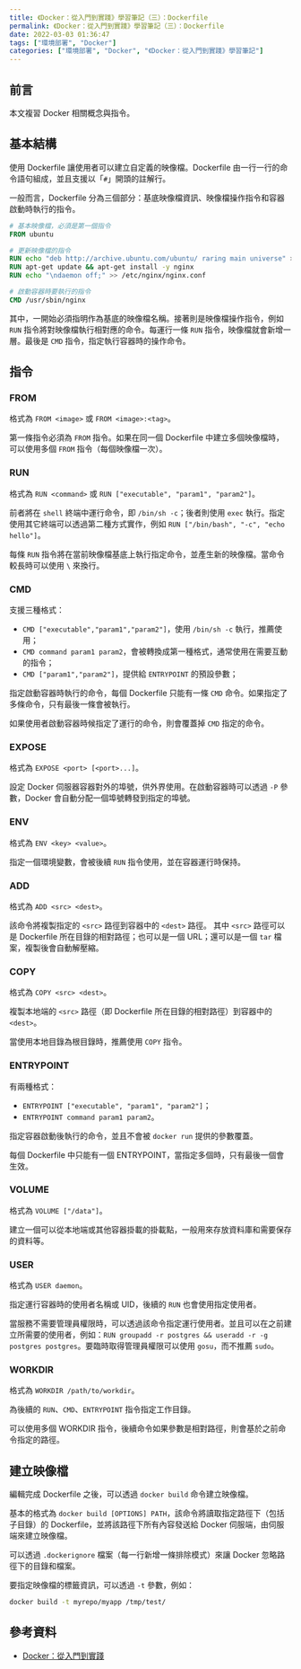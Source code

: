```yaml
---
title: 《Docker：從入門到實踐》學習筆記（三）：Dockerfile
permalink: 《Docker：從入門到實踐》學習筆記（三）：Dockerfile
date: 2022-03-03 01:36:47
tags: ["環境部署", "Docker"]
categories: ["環境部署", "Docker", "《Docker：從入門到實踐》學習筆記"]
---
```


## 前言

本文複習 Docker 相關概念與指令。

## 基本結構

使用 Dockerfile 讓使用者可以建立自定義的映像檔。Dockerfile 由一行一行的命令語句組成，並且支援以「`#`」開頭的註解行。

一般而言，Dockerfile 分為三個部分：基底映像檔資訊、映像檔操作指令和容器啟動時執行的指令。

```DOCKERFILE
# 基本映像檔，必須是第一個指令
FROM ubuntu

# 更新映像檔的指令
RUN echo "deb http://archive.ubuntu.com/ubuntu/ raring main universe" >> /etc/apt/sources.list
RUN apt-get update && apt-get install -y nginx
RUN echo "\ndaemon off;" >> /etc/nginx/nginx.conf

# 啟動容器時要執行的指令
CMD /usr/sbin/nginx
```

其中，一開始必須指明作為基底的映像檔名稱。接著則是映像檔操作指令，例如 `RUN` 指令將對映像檔執行相對應的命令。每運行一條 `RUN` 指令，映像檔就會新增一層。最後是 `CMD` 指令，指定執行容器時的操作命令。

## 指令

### FROM

格式為 `FROM <image>` 或 `FROM <image>:<tag>`。

第一條指令必須為 `FROM` 指令。如果在同一個 Dockerfile 中建立多個映像檔時，可以使用多個 `FROM` 指令（每個映像檔一次）。

### RUN

格式為 `RUN <command>` 或 `RUN ["executable", "param1", "param2"]`。

前者將在 `shell` 終端中運行命令，即 `/bin/sh -c`；後者則使用 `exec` 執行。指定使用其它終端可以透過第二種方式實作，例如 `RUN ["/bin/bash", "-c", "echo hello"]`。

每條 `RUN` 指令將在當前映像檔基底上執行指定命令，並產生新的映像檔。當命令較長時可以使用 `\` 來換行。

### CMD

支援三種格式：

- `CMD ["executable","param1","param2"]`，使用 `/bin/sh -c` 執行，推薦使用；
- `CMD command param1 param2`，會被轉換成第一種格式，通常使用在需要互動的指令；
- `CMD ["param1","param2"]`，提供給 `ENTRYPOINT` 的預設參數；

指定啟動容器時執行的命令，每個 Dockerfile 只能有一條 `CMD` 命令。如果指定了多條命令，只有最後一條會被執行。

如果使用者啟動容器時候指定了運行的命令，則會覆蓋掉 `CMD` 指定的命令。

### EXPOSE

格式為 `EXPOSE <port> [<port>...]`。

設定 Docker 伺服器容器對外的埠號，供外界使用。在啟動容器時可以透過 `-P` 參數，Docker 會自動分配一個埠號轉發到指定的埠號。

### ENV

格式為 `ENV <key> <value>`。

指定一個環境變數，會被後續 `RUN` 指令使用，並在容器運行時保持。

### ADD

格式為 `ADD <src> <dest>`。

該命令將複製指定的 `<src>` 路徑到容器中的 `<dest>` 路徑。 其中 `<src>` 路徑可以是 Dockerfile 所在目錄的相對路徑；也可以是一個 URL；還可以是一個 `tar` 檔案，複製後會自動解壓縮。

### COPY

格式為 `COPY <src> <dest>`。

複製本地端的 `<src>` 路徑（即 Dockerfile 所在目錄的相對路徑）到容器中的 `<dest>`。

當使用本地目錄為根目錄時，推薦使用 `COPY` 指令。

### ENTRYPOINT

有兩種格式：

- `ENTRYPOINT ["executable", "param1", "param2"]`；
- `ENTRYPOINT command param1 param2`。

指定容器啟動後執行的命令，並且不會被 `docker run` 提供的參數覆蓋。

每個 Dockerfile 中只能有一個 ENTRYPOINT，當指定多個時，只有最後一個會生效。

### VOLUME

格式為 `VOLUME ["/data"]`。

建立一個可以從本地端或其他容器掛載的掛載點，一般用來存放資料庫和需要保存的資料等。

### USER

格式為 `USER daemon`。

指定運行容器時的使用者名稱或 UID，後續的 `RUN` 也會使用指定使用者。

當服務不需要管理員權限時，可以透過該命令指定運行使用者。並且可以在之前建立所需要的使用者，例如：`RUN groupadd -r postgres && useradd -r -g postgres postgres`。要臨時取得管理員權限可以使用 `gosu`，而不推薦 `sudo`。

### WORKDIR

格式為 `WORKDIR /path/to/workdir`。

為後續的 `RUN`、`CMD`、`ENTRYPOINT` 指令指定工作目錄。

可以使用多個 WORKDIR 指令，後續命令如果參數是相對路徑，則會基於之前命令指定的路徑。

## 建立映像檔

編輯完成 Dockerfile 之後，可以透過 `docker build` 命令建立映像檔。

基本的格式為 `docker build [OPTIONS] PATH`，該命令將讀取指定路徑下（包括子目錄）的 Dockerfile，並將該路徑下所有內容發送給 Docker 伺服端，由伺服端來建立映像檔。

可以透過 `.dockerignore` 檔案（每一行新增一條排除模式）來讓 Docker 忽略路徑下的目錄和檔案。

要指定映像檔的標籤資訊，可以透過 `-t` 參數，例如：

```BASH
docker build -t myrepo/myapp /tmp/test/
```

## 參考資料

- [Docker：從入門到實踐](https://github.com/yeasy/docker_practice)

